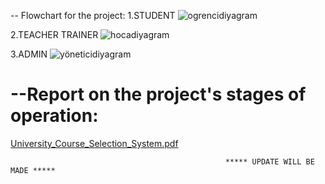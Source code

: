 
-- Flowchart for the project:
1.STUDENT
![ogrencidiyagram](https://github.com/YusufAtti/University_Course_Selection_System/assets/158186024/5cfaa6df-14f4-4fce-aad5-3a330b64a638)

2.TEACHER TRAINER
![hocadiyagram](https://github.com/YusufAtti/University_Course_Selection_System/assets/158186024/5c6bd9cc-d36d-4baa-ba96-ce825f6cacea)

3.ADMIN
![yöneticidiyagram](https://github.com/YusufAtti/University_Course_Selection_System/assets/158186024/23237a2a-06bb-46fe-9338-f51d61499c49)



# --Report on the project's stages of operation: 
[University_Course_Selection_System.pdf](https://github.com/YusufAtti/University_Course_Selection_System/files/14229241/University_Course_Selection_System.pdf)

















                                                    ***** UPDATE WILL BE MADE *****
